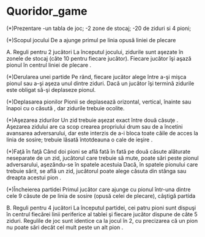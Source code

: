 # Quoridor_game

(*)Prezentare
-un tabla de joc;
-2 zone de stocaj;
-20 de ziduri si 4 pioni;

(*)Scopul jocului 
De a ajunge primul pe linia opusă liniei de plecare 

A. Reguli pentru 2 jucători
La începutul jocului, zidurile sunt aşezate în zonele de stocaj (câte 10 pentru fiecare
jucător).
Fiecare jucător îşi aşază pionul în centrul liniei de plecare .

(*)Derularea unei partide
Pe rând, fiecare jucător alege între a-şi mişca pionul sau a-şi aşeza unul dintre ziduri. Dacă
un jucător îşi termină zidurile este obligat să-şi deplaseze pionul. 

(*)Deplasarea pionilor
 Pionii se deplasează orizontal, vertical, înainte sau înapoi cu o căsută , dar zidurile
trebuie ocolite.

(*)Aşezarea zidurilor
Un zid trebuie aşezat exact între două căsuţe . Aşezarea zidului are ca scop
crearea propriului drum sau de a încetini avansarea adversarului, dar este interzis de a-i
bloca toate căile de acces la linia de sosire; trebuie lăsată întotdeauna o cale de ieşire .

(*)Faţă în faţă
Când doi pioni se află fată în fată pe două căsute alăturate neseparate de un zid, jucătorul
care trebuie să mute, poate sări peste pionul adversarului, aşezându-se în spatele acestuia
Dacă, în spatele pionului care trebuie sărit, se află un zid, jucătorul poate alege căsuta din
stânga sau dreapta acestui pion . 

(*)Încheierea partidei
Primul jucător care ajunge cu pionul într-una dintre cele 9 căsute de pe linia de sosire (opusă
celei de plecare), câştigă partida

B. Reguli pentru 4 jucători 
La începutul partidei, cei patru pioni sunt dispuşi în centrul fiecărei linii periferice al tablei şi
fiecare jucător dispune de câte 5 ziduri.
Regulile de joc sunt identice ca la jocul în 2, cu precizarea că un pion nu poate sări decât cel
mult peste un alt pion . 



